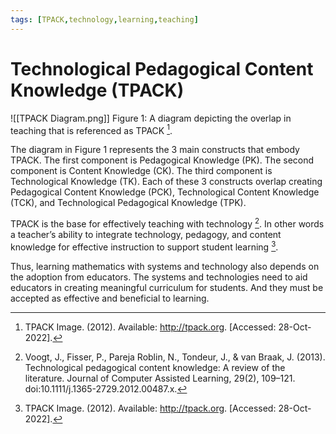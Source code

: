 ```yaml
---
tags: [TPACK,technology,learning,teaching]
---
```


# Technological Pedagogical Content Knowledge (TPACK)

![[TPACK Diagram.png]]
Figure 1: A diagram depicting the overlap in teaching that is referenced as TPACK [^1].

The diagram in Figure 1 represents the 3 main constructs that embody TPACK. The first component is Pedagogical Knowledge (PK). The second component is Content Knowledge (CK). The third component is Technological Knowledge (TK). Each of these 3 constructs overlap creating Pedagogical Content Knowledge (PCK), Technological Content Knowledge (TCK), and Technological Pedagogical Knowledge (TPK).

TPACK is the base for effectively teaching with technology [^2]. In other words a teacher’s ability to integrate technology, pedagogy, and content knowledge for effective instruction to support student learning [^1]. 

Thus, learning mathematics with systems and technology also depends on the adoption from educators. The systems and technologies need to aid educators in creating meaningful curriculum for students. And they must be accepted as effective and beneficial to learning.  

[^1]: TPACK Image. (2012). Available: http://tpack.org. \[Accessed: 28-Oct-2022\].
[^2]: Voogt, J., Fisser, P., Pareja Roblin, N., Tondeur, J., & van Braak, J. (2013). Technological pedagogical content knowledge: A review of the literature. Journal of Computer Assisted Learning, 29(2), 109–121. doi:10.1111/j.1365-2729.2012.00487.x.